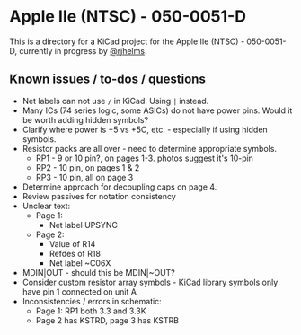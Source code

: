 # Apple IIe (NTSC) - 050-0051-D

This is a directory for a KiCad project for the Apple IIe (NTSC) - 050-0051-D, currently in progress by [@rjhelms](https://github.com/rjhelms).

## Known issues / to-dos / questions

* Net labels can not use `/` in KiCad. Using `|` instead.
* Many ICs (74 series logic, some ASICs) do not have power pins. Would it be worth adding hidden symbols?
* Clarify where power is +5 vs +5C, etc. - especially if using hidden symbols.
* Resistor packs are all over - need to determine appropriate symbols.
    * RP1 - 9 or 10 pin?, on pages 1-3. photos suggest it's 10-pin
    * RP2 - 10 pin, on pages 1 & 2
    * RP3 - 10 pin, all on page 3
* Determine approach for decoupling caps on page 4.
* Review passives for notation consistency
* Unclear text:
    * Page 1:
        * Net label UPSYNC
    * Page 2:
        * Value of R14
        * Refdes of R18
        * Net label ~C06X
* MDIN|OUT - should this be MDIN|~OUT?
* Consider custom resistor array symbols - KiCad library symbols only have pin 1 connected on unit A
* Inconsistencies / errors in schematic:
    * Page 1: RP1 both 3.3 and 3.3K
    * Page 2 has KSTRD, page 3 has KSTRB
